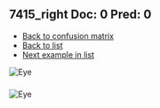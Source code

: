 ## 7415_right Doc: 0 Pred: 0
- [Back to confusion matrix](https://github.com/juliandewit/kaggle_retinopathy/blob/master/matrix.md)
- [Back to list](https://github.com/juliandewit/kaggle_retinopathy/blob/master/lists/00/list.md)
- [Next example in list](https://github.com/juliandewit/kaggle_retinopathy/blob/master/lists/00/74/7417_left.md)

![Eye](https://retinopaty.blob.core.windows.net/size1024/7415_right_0.jpeg)

### 

![Eye]()

